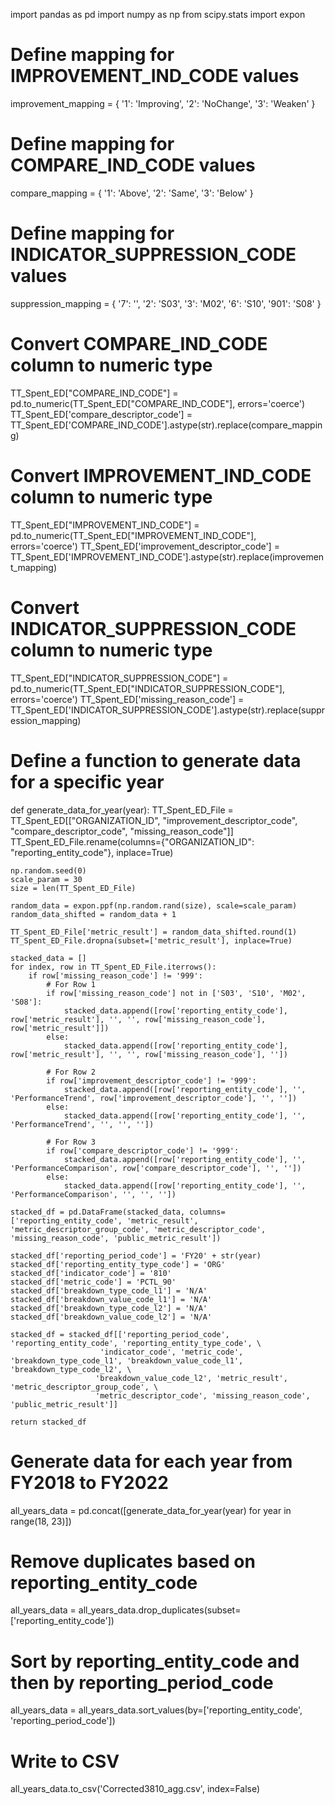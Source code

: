 import pandas as pd
import numpy as np
from scipy.stats import expon

# Define mapping for IMPROVEMENT_IND_CODE values
improvement_mapping = {
    '1': 'Improving',
    '2': 'NoChange',
    '3': 'Weaken'
}

# Define mapping for COMPARE_IND_CODE values
compare_mapping = {
    '1': 'Above',
    '2': 'Same',
    '3': 'Below'
}

# Define mapping for INDICATOR_SUPPRESSION_CODE values 
suppression_mapping = {
    '7': '',
    '2': 'S03',
    '3': 'M02',
    '6': 'S10',
    '901': 'S08'
}

# Convert COMPARE_IND_CODE column to numeric type
TT_Spent_ED["COMPARE_IND_CODE"] = pd.to_numeric(TT_Spent_ED["COMPARE_IND_CODE"], errors='coerce')
TT_Spent_ED['compare_descriptor_code'] = TT_Spent_ED['COMPARE_IND_CODE'].astype(str).replace(compare_mapping)

# Convert IMPROVEMENT_IND_CODE column to numeric type
TT_Spent_ED["IMPROVEMENT_IND_CODE"] = pd.to_numeric(TT_Spent_ED["IMPROVEMENT_IND_CODE"], errors='coerce')
TT_Spent_ED['improvement_descriptor_code'] = TT_Spent_ED['IMPROVEMENT_IND_CODE'].astype(str).replace(improvement_mapping)

# Convert INDICATOR_SUPPRESSION_CODE column to numeric type
TT_Spent_ED["INDICATOR_SUPPRESSION_CODE"] = pd.to_numeric(TT_Spent_ED["INDICATOR_SUPPRESSION_CODE"], errors='coerce')
TT_Spent_ED['missing_reason_code'] = TT_Spent_ED['INDICATOR_SUPPRESSION_CODE'].astype(str).replace(suppression_mapping)

# Define a function to generate data for a specific year
def generate_data_for_year(year):
    TT_Spent_ED_File = TT_Spent_ED[["ORGANIZATION_ID", "improvement_descriptor_code", "compare_descriptor_code", "missing_reason_code"]]
    TT_Spent_ED_File.rename(columns={"ORGANIZATION_ID": "reporting_entity_code"}, inplace=True)

    np.random.seed(0)
    scale_param = 30
    size = len(TT_Spent_ED_File)

    random_data = expon.ppf(np.random.rand(size), scale=scale_param)
    random_data_shifted = random_data + 1

    TT_Spent_ED_File['metric_result'] = random_data_shifted.round(1)
    TT_Spent_ED_File.dropna(subset=['metric_result'], inplace=True)

    stacked_data = []
    for index, row in TT_Spent_ED_File.iterrows():
        if row['missing_reason_code'] != '999':
            # For Row 1
            if row['missing_reason_code'] not in ['S03', 'S10', 'M02', 'S08']:
                stacked_data.append([row['reporting_entity_code'], row['metric_result'], '', '', row['missing_reason_code'], row['metric_result']])
            else:
                stacked_data.append([row['reporting_entity_code'], row['metric_result'], '', '', row['missing_reason_code'], ''])
            
            # For Row 2
            if row['improvement_descriptor_code'] != '999':
                stacked_data.append([row['reporting_entity_code'], '', 'PerformanceTrend', row['improvement_descriptor_code'], '', ''])
            else:
                stacked_data.append([row['reporting_entity_code'], '', 'PerformanceTrend', '', '', ''])
            
            # For Row 3
            if row['compare_descriptor_code'] != '999':
                stacked_data.append([row['reporting_entity_code'], '', 'PerformanceComparison', row['compare_descriptor_code'], '', ''])
            else:
                stacked_data.append([row['reporting_entity_code'], '', 'PerformanceComparison', '', '', ''])

    stacked_df = pd.DataFrame(stacked_data, columns=['reporting_entity_code', 'metric_result', 'metric_descriptor_group_code', 'metric_descriptor_code', 'missing_reason_code', 'public_metric_result'])

    stacked_df['reporting_period_code'] = 'FY20' + str(year)
    stacked_df['reporting_entity_type_code'] = 'ORG'
    stacked_df['indicator_code'] = '810'
    stacked_df['metric_code'] = 'PCTL_90'
    stacked_df['breakdown_type_code_l1'] = 'N/A'
    stacked_df['breakdown_value_code_l1'] = 'N/A'
    stacked_df['breakdown_type_code_l2'] = 'N/A'
    stacked_df['breakdown_value_code_l2'] = 'N/A'

    stacked_df = stacked_df[['reporting_period_code', 'reporting_entity_code', 'reporting_entity_type_code', \
                        'indicator_code', 'metric_code', 'breakdown_type_code_l1', 'breakdown_value_code_l1', 'breakdown_type_code_l2', \
                       'breakdown_value_code_l2', 'metric_result', 'metric_descriptor_group_code', \
                       'metric_descriptor_code', 'missing_reason_code', 'public_metric_result']]

    return stacked_df

# Generate data for each year from FY2018 to FY2022
all_years_data = pd.concat([generate_data_for_year(year) for year in range(18, 23)])

# Remove duplicates based on reporting_entity_code
all_years_data = all_years_data.drop_duplicates(subset=['reporting_entity_code'])

# Sort by reporting_entity_code and then by reporting_period_code
all_years_data = all_years_data.sort_values(by=['reporting_entity_code', 'reporting_period_code'])

# Write to CSV
all_years_data.to_csv('Corrected3810_agg.csv', index=False)
